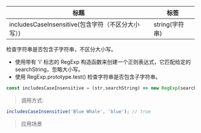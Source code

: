 |  标题   | 标签  |
|  ----  | ----  |
| includesCaseInsensitive(包含字符（不区分大小写）) | string(字符串) |

检查字符串是否包含子字符串，不区分大小写。

* 使用带有 'i' 标志的 RegExp 构造函数来创建一个正则表达式，它匹配给定的 searchString，忽略大小写。
* 使用 RegExp.prototype.test() 检查字符串是否包含子字符串。

```js
const includesCaseInsensitive = (str,searchString) => new RegExp(searchString,'i').test(str);
```

> 调用方式:

```js
includesCaseInsensitive('Blue Whale', 'blue'); // true
```

> 应用场景

